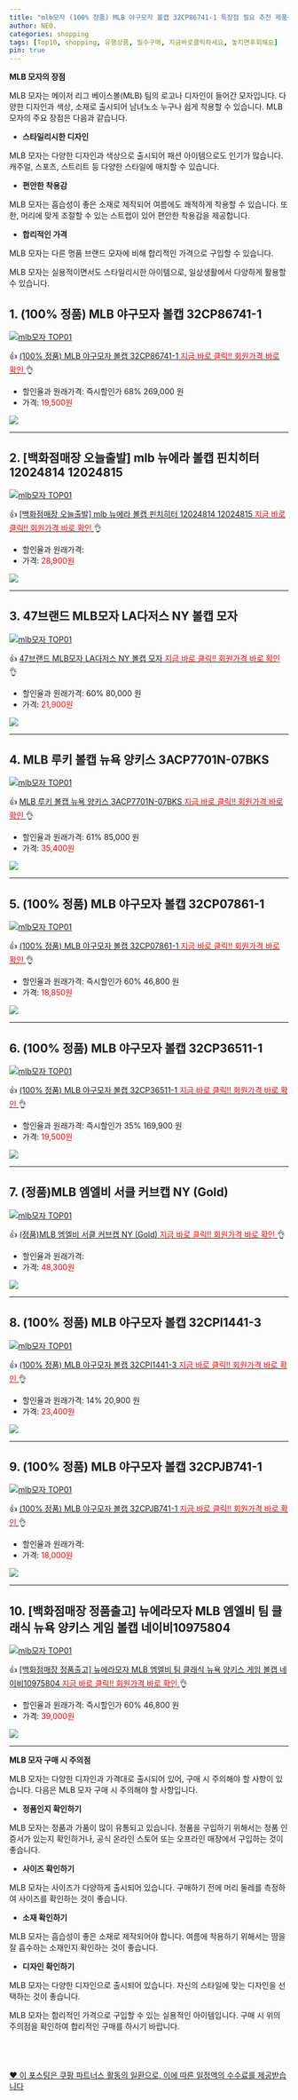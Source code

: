 ```yaml
---
title: "mlb모자 (100% 정품) MLB 야구모자 볼캡 32CP86741-1 특장점 필요 추천 제품 비교 최저 가격 비교 장점 구매 후기 구매평"
author: NEO.
categories: shopping
tags: [Top10, shopping, 유행상품, 필수구매, 지금바로클릭하세요, 놓치면후회해요]
pin: true
---
```

**MLB 모자의 장점**

MLB 모자는 메이저 리그 베이스볼(MLB) 팀의 로고나 디자인이 들어간 모자입니다. 다양한 디자인과 색상, 소재로 출시되어 남녀노소 누구나 쉽게 착용할 수 있습니다. MLB 모자의 주요 장점은 다음과 같습니다.

* **스타일리시한 디자인**

MLB 모자는 다양한 디자인과 색상으로 출시되어 패션 아이템으로도 인기가 많습니다. 캐주얼, 스포츠, 스트리트 등 다양한 스타일에 매치할 수 있습니다.

* **편안한 착용감**

MLB 모자는 흡습성이 좋은 소재로 제작되어 여름에도 쾌적하게 착용할 수 있습니다. 또한, 머리에 맞게 조절할 수 있는 스트랩이 있어 편안한 착용감을 제공합니다.

* **합리적인 가격**

MLB 모자는 다른 명품 브랜드 모자에 비해 합리적인 가격으로 구입할 수 있습니다.

MLB 모자는 실용적이면서도 스타일리시한 아이템으로, 일상생활에서 다양하게 활용할 수 있습니다.

   

## 1. (100% 정품) MLB 야구모자 볼캡 32CP86741-1

[![mlb모자 TOP01](https://thumbnail10.coupangcdn.com/thumbnails/remote/490x490ex/image/vendor_inventory/59df/e0c0da12f901b9f40d9e3c4ba7f8afd34848699ed279c154cf48e24e4fb4.jpg)](https://link.coupang.com/re/AFFSDP?lptag=AF3617701&subid=GithubCoopas&pageKey=7739125298&traceid=V0-153&itemId=20816791785&vendorItemId=87899248112)


👍 [(100% 정품) MLB 야구모자 볼캡 32CP86741-1 <font color=red> 지금 바로 클릭!! 회원가격 바로 확인 </font> ](https://link.coupang.com/re/AFFSDP?lptag=AF3617701&subid=GithubCoopas&pageKey=7739125298&traceid=V0-153&itemId=20816791785&vendorItemId=87899248112) 👌 


- 할인율과 원래가격: 즉시할인가 68%  269,000   원
- 가격: <span style='color:red'>19,500원</span>

[![](/discount_price.png)](https://link.coupang.com/re/AFFSDP?lptag=AF3617701&subid=GithubCoopas&pageKey=7739125298&traceid=V0-153&itemId=20816791785&vendorItemId=87899248112)

---


   

## 2. [백화점매장 오늘출발] mlb 뉴에라 볼캡 핀치히터 12024814 12024815

[![mlb모자 TOP01](https://thumbnail6.coupangcdn.com/thumbnails/remote/490x490ex/image/vendor_inventory/82ad/631440f6dcc38bf344141f849a79a1bea233697e6b830866e9ebe88e9b3f.jpg)](https://link.coupang.com/re/AFFSDP?lptag=AF3617701&subid=GithubCoopas&pageKey=7350130278&traceid=V0-153&itemId=18912228885&vendorItemId=86039592157)


👍 [[백화점매장 오늘출발] mlb 뉴에라 볼캡 핀치히터 12024814 12024815 <font color=red> 지금 바로 클릭!! 회원가격 바로 확인 </font> ](https://link.coupang.com/re/AFFSDP?lptag=AF3617701&subid=GithubCoopas&pageKey=7350130278&traceid=V0-153&itemId=18912228885&vendorItemId=86039592157) 👌 


- 할인율과 원래가격: 
- 가격: <span style='color:red'>28,900원</span>

[![](/discount_price.png)](https://link.coupang.com/re/AFFSDP?lptag=AF3617701&subid=GithubCoopas&pageKey=7350130278&traceid=V0-153&itemId=18912228885&vendorItemId=86039592157)

---


   

## 3. 47브랜드 MLB모자 LA다저스 NY 볼캡 모자

[![mlb모자 TOP01](https://thumbnail8.coupangcdn.com/thumbnails/remote/490x490ex/image/vendor_inventory/fddb/20fd2460528cadc7e249f41179270f9ecdc8b41bae8a30c3c741be999169.jpg)](https://link.coupang.com/re/AFFSDP?lptag=AF3617701&subid=GithubCoopas&pageKey=7405204807&traceid=V0-153&itemId=19175285127&vendorItemId=86293326282)


👍 [47브랜드 MLB모자 LA다저스 NY 볼캡 모자 <font color=red> 지금 바로 클릭!! 회원가격 바로 확인 </font> ](https://link.coupang.com/re/AFFSDP?lptag=AF3617701&subid=GithubCoopas&pageKey=7405204807&traceid=V0-153&itemId=19175285127&vendorItemId=86293326282) 👌 


- 할인율과 원래가격: 60%  80,000   원
- 가격: <span style='color:red'>21,900원</span>

[![](/discount_price.png)](https://link.coupang.com/re/AFFSDP?lptag=AF3617701&subid=GithubCoopas&pageKey=7405204807&traceid=V0-153&itemId=19175285127&vendorItemId=86293326282)

---


   

## 4. MLB 루키 볼캡 뉴욕 양키스 3ACP7701N-07BKS

[![mlb모자 TOP01](https://thumbnail10.coupangcdn.com/thumbnails/remote/490x490ex/image/vendor_inventory/a8b7/2797184b5bd427f7b637956634d3789167814d756cea368eed5ad162e37c.jpg)](https://link.coupang.com/re/AFFSDP?lptag=AF3617701&subid=GithubCoopas&pageKey=6475165724&traceid=V0-153&itemId=14150126303&vendorItemId=71183017543)


👍 [MLB 루키 볼캡 뉴욕 양키스 3ACP7701N-07BKS <font color=red> 지금 바로 클릭!! 회원가격 바로 확인 </font> ](https://link.coupang.com/re/AFFSDP?lptag=AF3617701&subid=GithubCoopas&pageKey=6475165724&traceid=V0-153&itemId=14150126303&vendorItemId=71183017543) 👌 


- 할인율과 원래가격: 61%  85,000   원
- 가격: <span style='color:red'>35,400원</span>

[![](/discount_price.png)](https://link.coupang.com/re/AFFSDP?lptag=AF3617701&subid=GithubCoopas&pageKey=6475165724&traceid=V0-153&itemId=14150126303&vendorItemId=71183017543)

---


   

## 5. (100% 정품) MLB 야구모자 볼캡 32CP07861-1

[![mlb모자 TOP01](https://thumbnail6.coupangcdn.com/thumbnails/remote/490x490ex/image/vendor_inventory/c5a6/74c93b2fc05f03fa33489fc4b1da79cd565144178a3480d3aa5dc81130ef.jpg)](https://link.coupang.com/re/AFFSDP?lptag=AF3617701&subid=GithubCoopas&pageKey=7741976585&traceid=V0-153&itemId=20831622846&vendorItemId=87899743665)


👍 [(100% 정품) MLB 야구모자 볼캡 32CP07861-1 <font color=red> 지금 바로 클릭!! 회원가격 바로 확인 </font> ](https://link.coupang.com/re/AFFSDP?lptag=AF3617701&subid=GithubCoopas&pageKey=7741976585&traceid=V0-153&itemId=20831622846&vendorItemId=87899743665) 👌 


- 할인율과 원래가격: 즉시할인가 60%  46,800   원
- 가격: <span style='color:red'>18,850원</span>

[![](/discount_price.png)](https://link.coupang.com/re/AFFSDP?lptag=AF3617701&subid=GithubCoopas&pageKey=7741976585&traceid=V0-153&itemId=20831622846&vendorItemId=87899743665)

---


   

## 6. (100% 정품) MLB 야구모자 볼캡 32CP36511-1

[![mlb모자 TOP01](https://thumbnail9.coupangcdn.com/thumbnails/remote/490x490ex/image/vendor_inventory/6a91/629c0dba7f72dc43f4cea5489fed9f90aba3d74a2ec676ea921c3609ca97.jpg)](https://link.coupang.com/re/AFFSDP?lptag=AF3617701&subid=GithubCoopas&pageKey=7731751301&traceid=V0-153&itemId=20778610821&vendorItemId=87848440451)


👍 [(100% 정품) MLB 야구모자 볼캡 32CP36511-1 <font color=red> 지금 바로 클릭!! 회원가격 바로 확인 </font> ](https://link.coupang.com/re/AFFSDP?lptag=AF3617701&subid=GithubCoopas&pageKey=7731751301&traceid=V0-153&itemId=20778610821&vendorItemId=87848440451) 👌 


- 할인율과 원래가격: 즉시할인가 35%  169,900   원
- 가격: <span style='color:red'>19,500원</span>

[![](/discount_price.png)](https://link.coupang.com/re/AFFSDP?lptag=AF3617701&subid=GithubCoopas&pageKey=7731751301&traceid=V0-153&itemId=20778610821&vendorItemId=87848440451)

---


   

## 7. (정품)MLB 엠엘비 서클 커브캡 NY (Gold)

[![mlb모자 TOP01](https://thumbnail7.coupangcdn.com/thumbnails/remote/490x490ex/image/vendor_inventory/eebd/a9233b7ca67be671e2eaf61b44ac1a4c0256c7f05ab3a3239fe0abe631b7.jpg)](https://link.coupang.com/re/AFFSDP?lptag=AF3617701&subid=GithubCoopas&pageKey=7552691508&traceid=V0-153&itemId=19880579647&vendorItemId=87928391562)


👍 [(정품)MLB 엠엘비 서클 커브캡 NY (Gold) <font color=red> 지금 바로 클릭!! 회원가격 바로 확인 </font> ](https://link.coupang.com/re/AFFSDP?lptag=AF3617701&subid=GithubCoopas&pageKey=7552691508&traceid=V0-153&itemId=19880579647&vendorItemId=87928391562) 👌 


- 할인율과 원래가격: 
- 가격: <span style='color:red'>48,300원</span>

[![](/discount_price.png)](https://link.coupang.com/re/AFFSDP?lptag=AF3617701&subid=GithubCoopas&pageKey=7552691508&traceid=V0-153&itemId=19880579647&vendorItemId=87928391562)

---


   

## 8. (100% 정품) MLB 야구모자 볼캡 32CPI1441-3

[![mlb모자 TOP01](https://thumbnail8.coupangcdn.com/thumbnails/remote/490x490ex/image/vendor_inventory/4db3/6b2219d62e33cadc79cf4440db1d073124efd495f5aefcd7cf75b710d7c5.jpg)](https://link.coupang.com/re/AFFSDP?lptag=AF3617701&subid=GithubCoopas&pageKey=7729216915&traceid=V0-153&itemId=20765233906&vendorItemId=87835271566)


👍 [(100% 정품) MLB 야구모자 볼캡 32CPI1441-3 <font color=red> 지금 바로 클릭!! 회원가격 바로 확인 </font> ](https://link.coupang.com/re/AFFSDP?lptag=AF3617701&subid=GithubCoopas&pageKey=7729216915&traceid=V0-153&itemId=20765233906&vendorItemId=87835271566) 👌 


- 할인율과 원래가격: 14%  20,900   원
- 가격: <span style='color:red'>23,400원</span>

[![](/discount_price.png)](https://link.coupang.com/re/AFFSDP?lptag=AF3617701&subid=GithubCoopas&pageKey=7729216915&traceid=V0-153&itemId=20765233906&vendorItemId=87835271566)

---


   

## 9. (100% 정품) MLB 야구모자 볼캡 32CPJB741-1

[![mlb모자 TOP01](https://thumbnail10.coupangcdn.com/thumbnails/remote/490x490ex/image/vendor_inventory/7c62/7a3262500b333d0fcc37af1027e51a5eb6e5d5697c6cb340f8565684a2c4.jpg)](https://link.coupang.com/re/AFFSDP?lptag=AF3617701&subid=GithubCoopas&pageKey=7741988319&traceid=V0-153&itemId=20831670236&vendorItemId=87899790606)


👍 [(100% 정품) MLB 야구모자 볼캡 32CPJB741-1 <font color=red> 지금 바로 클릭!! 회원가격 바로 확인 </font> ](https://link.coupang.com/re/AFFSDP?lptag=AF3617701&subid=GithubCoopas&pageKey=7741988319&traceid=V0-153&itemId=20831670236&vendorItemId=87899790606) 👌 


- 할인율과 원래가격: 
- 가격: <span style='color:red'>18,000원</span>

[![](/discount_price.png)](https://link.coupang.com/re/AFFSDP?lptag=AF3617701&subid=GithubCoopas&pageKey=7741988319&traceid=V0-153&itemId=20831670236&vendorItemId=87899790606)

---


   

## 10. [백화점매장 정품출고] 뉴에라모자 MLB 엠엘비 팀 클래식 뉴욕 양키스 게임 볼캡 네이비10975804

[![mlb모자 TOP01](https://thumbnail7.coupangcdn.com/thumbnails/remote/490x490ex/image/vendor_inventory/c39f/6a32e8d76f106a251d4b084388a2b5b4b1fff9d3282b91f6d201b495e44b.jpg)](https://link.coupang.com/re/AFFSDP?lptag=AF3617701&subid=GithubCoopas&pageKey=7330162916&traceid=V0-153&itemId=18817387513&vendorItemId=86768845015)


👍 [[백화점매장 정품출고] 뉴에라모자 MLB 엠엘비 팀 클래식 뉴욕 양키스 게임 볼캡 네이비10975804 <font color=red> 지금 바로 클릭!! 회원가격 바로 확인 </font> ](https://link.coupang.com/re/AFFSDP?lptag=AF3617701&subid=GithubCoopas&pageKey=7330162916&traceid=V0-153&itemId=18817387513&vendorItemId=86768845015) 👌 


- 할인율과 원래가격: 즉시할인가 60%  46,800   원
- 가격: <span style='color:red'>39,000원</span>

[![](/discount_price.png)](https://link.coupang.com/re/AFFSDP?lptag=AF3617701&subid=GithubCoopas&pageKey=7330162916&traceid=V0-153&itemId=18817387513&vendorItemId=86768845015)

---
**MLB 모자 구매 시 주의점**

MLB 모자는 다양한 디자인과 가격대로 출시되어 있어, 구매 시 주의해야 할 사항이 있습니다. 다음은 MLB 모자 구매 시 주의해야 할 사항입니다.

* **정품인지 확인하기**

MLB 모자는 정품과 가품이 많이 유통되고 있습니다. 정품을 구입하기 위해서는 정품 인증서가 있는지 확인하거나, 공식 온라인 스토어 또는 오프라인 매장에서 구입하는 것이 좋습니다.

* **사이즈 확인하기**

MLB 모자는 사이즈가 다양하게 출시되어 있습니다. 구매하기 전에 머리 둘레를 측정하여 사이즈를 확인하는 것이 좋습니다.

* **소재 확인하기**

MLB 모자는 흡습성이 좋은 소재로 제작되어야 합니다. 여름에 착용하기 위해서는 땀을 잘 흡수하는 소재인지 확인하는 것이 좋습니다.

* **디자인 확인하기**

MLB 모자는 다양한 디자인으로 출시되어 있습니다. 자신의 스타일에 맞는 디자인을 선택하는 것이 좋습니다.

MLB 모자는 합리적인 가격으로 구입할 수 있는 실용적인 아이템입니다. 구매 시 위의 주의점을 확인하여 합리적인 구매를 하시기 바랍니다.<br><br><br><br><br> [ ❤  이 포스팅은 쿠팡 파트너스 활동의 일환으로, 이에 따른 일정액의 수수료를 제공받습니다](https://link.coupang.com/a/bcEFyh)